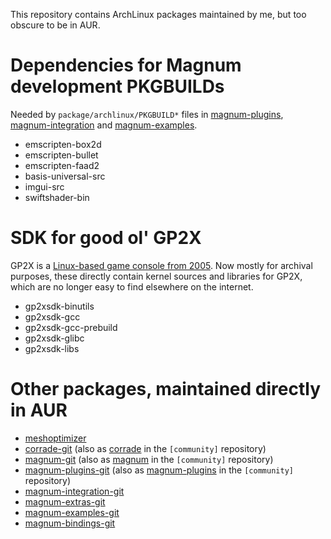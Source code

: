 This repository contains ArchLinux packages maintained by me, but too obscure
to be in AUR.

Dependencies for Magnum development PKGBUILDs
=============================================

Needed by `package/archlinux/PKGBUILD*` files in
[magnum-plugins](https://github.com/mosra/magnum-plugins/tree/master/package/archlinux),
[magnum-integration](https://github.com/mosra/magnum-integration/tree/master/package/archlinux) and
[magnum-examples](https://github.com/mosra/magnum-examples/tree/master/package/archlinux).

 * emscripten-box2d
 * emscripten-bullet
 * emscripten-faad2
 * basis-universal-src
 * imgui-src
 * swiftshader-bin

SDK for good ol' GP2X
=====================

GP2X is a [Linux-based game console from 2005](https://en.wikipedia.org/wiki/GP2X).
Now mostly for archival purposes, these directly contain kernel sources and
libraries for GP2X, which are no longer easy to find elsewhere on the internet.

 * gp2xsdk-binutils
 * gp2xsdk-gcc
 * gp2xsdk-gcc-prebuild
 * gp2xsdk-glibc
 * gp2xsdk-libs

Other packages, maintained directly in AUR
==========================================

 * [meshoptimizer](https://aur.archlinux.org/packages/meshoptimizer)
 * [corrade-git](https://aur.archlinux.org/packages/corrade-git) (also as [corrade](https://archlinux.org/packages/community/x86_64/corrade/) in the `[community]` repository)
 * [magnum-git](https://aur.archlinux.org/packages/magnum-git) (also as [magnum](https://archlinux.org/packages/community/x86_64/magnum/) in the `[community]` repository)
 * [magnum-plugins-git](https://aur.archlinux.org/packages/magnum-plugins-git) (also as [magnum-plugins](https://archlinux.org/packages/community/x86_64/magnum-plugins/) in the `[community]` repository)
 * [magnum-integration-git](https://aur.archlinux.org/packages/magnum-integration-git)
 * [magnum-extras-git](https://aur.archlinux.org/packages/magnum-extras-git)
 * [magnum-examples-git](https://aur.archlinux.org/packages/magnum-examples-git)
 * [magnum-bindings-git](https://aur.archlinux.org/packages/magnum-bindings-git)
